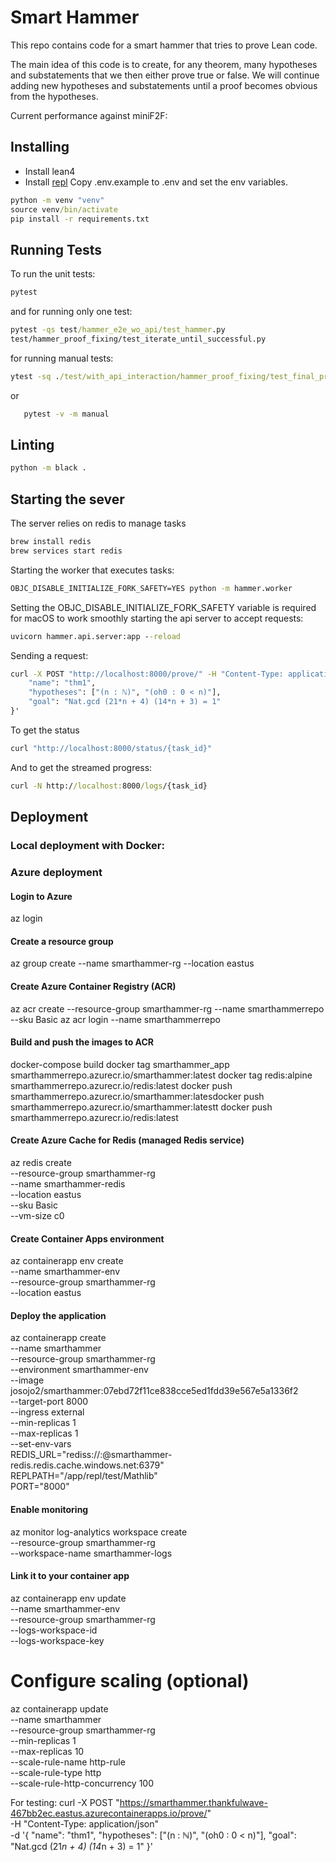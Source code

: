 # Smart Hammer

This repo contains code for a smart hammer that tries to prove Lean code.

The main idea of this code is to create, for any theorem, many hypotheses and substatements that we then either prove true or false. We will continue adding new hypotheses and substatements until a proof becomes obvious from the hypotheses.

Current performance against miniF2F:

## Installing

- Install lean4
- Install [repl](https://github.com/leanprover-community/repl/)
Copy .env.example to .env and set the env variables.

```cmd
python -m venv "venv"
source venv/bin/activate
pip install -r requirements.txt
```

## Running Tests

To run the unit tests:

```cmd
pytest
```

and for running only one test:

```cmd
pytest -qs test/hammer_e2e_wo_api/test_hammer.py
test/hammer_proof_fixing/test_iterate_until_successful.py
```

for running manual tests:

```cmd
ytest -sq ./test/with_api_interaction/hammer_proof_fixing/test_final_proof_fixing_with_real_client.py -m manual
```

or

```cmd
   pytest -v -m manual
```

## Linting

```cmd
python -m black .
```

## Starting the sever

The server relies on redis to manage tasks

```cmd
brew install redis
brew services start redis
```

Starting the worker that executes tasks:

```cmd
OBJC_DISABLE_INITIALIZE_FORK_SAFETY=YES python -m hammer.worker
```

Setting the OBJC_DISABLE_INITIALIZE_FORK_SAFETY variable is required for macOS to work smoothly
starting the api server to accept requests:

```cmd
uvicorn hammer.api.server:app --reload
```

Sending a request:

```cmd
curl -X POST "http://localhost:8000/prove/" -H "Content-Type: application/json" -d '{
    "name": "thm1",
    "hypotheses": ["(n : ℕ)", "(oh0 : 0 < n)"],
    "goal": "Nat.gcd (21*n + 4) (14*n + 3) = 1"
}'
```
To get the status

```cmd
curl "http://localhost:8000/status/{task_id}"
```

And to get the streamed progress:

```cmd
curl -N http://localhost:8000/logs/{task_id}
```

## Deployment

### Local deployment with Docker:


### Azure deployment

#### Login to Azure
az login

#### Create a resource group
az group create --name smarthammer-rg --location eastus

#### Create Azure Container Registry (ACR)
az acr create --resource-group smarthammer-rg --name smarthammerrepo --sku Basic
az acr login --name smarthammerrepo

#### Build and push the images to ACR
docker-compose build
docker tag smarthammer_app smarthammerrepo.azurecr.io/smarthammer:latest
docker tag redis:alpine smarthammerrepo.azurecr.io/redis:latest
docker push smarthammerrepo.azurecr.io/smarthammer:latesdocker push smarthammerrepo.azurecr.io/smarthammer:latestt
docker push smarthammerrepo.azurecr.io/redis:latest

#### Create Azure Cache for Redis (managed Redis service)
az redis create \
  --resource-group smarthammer-rg \
  --name smarthammer-redis \
  --location eastus \
  --sku Basic \
  --vm-size c0

#### Create Container Apps environment
az containerapp env create \
  --name smarthammer-env \
  --resource-group smarthammer-rg \
  --location eastus

#### Deploy the application
az containerapp create \
  --name smarthammer \
  --resource-group smarthammer-rg \
  --environment smarthammer-env \
  --image josojo2/smarthammer:07ebd72f11ce838cce5ed1fdd39e567e5a1336f2 \
  --target-port 8000 \
  --ingress external \
  --min-replicas 1 \
  --max-replicas 1 \
  --set-env-vars \
    REDIS_URL="rediss://:<pwd>@smarthammer-redis.redis.cache.windows.net:6379" \
    REPLPATH="/app/repl/test/Mathlib" \
    PORT="8000"

#### Enable monitoring
az monitor log-analytics workspace create \
  --resource-group smarthammer-rg \
  --workspace-name smarthammer-logs

#### Link it to your container app
az containerapp env update \
  --name smarthammer-env \
  --resource-group smarthammer-rg \
  --logs-workspace-id <workspace-id> \
  --logs-workspace-key <workspace-key>

# Configure scaling (optional)
az containerapp update \
  --name smarthammer \
  --resource-group smarthammer-rg \
  --min-replicas 1 \
  --max-replicas 10 \
  --scale-rule-name http-rule \
  --scale-rule-type http \
  --scale-rule-http-concurrency 100

For testing:
curl -X POST "https://smarthammer.thankfulwave-467bb2ec.eastus.azurecontainerapps.io/prove/" \
  -H "Content-Type: application/json" \
  -d '{
    "name": "thm1",
    "hypotheses": ["(n : ℕ)", "(oh0 : 0 < n)"],
    "goal": "Nat.gcd (21*n + 4) (14*n + 3) = 1"
}'




